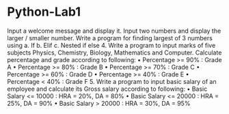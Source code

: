# Python-Lab1
Input a welcome message and display it. 
Input two numbers and display the larger / smaller number. 
Write a program for finding largest of 3 numbers using
  a.	If
  b.	Elif
  c.	Nested if else
4.	Write a program to input marks of five subjects Physics, Chemistry, Biology, Mathematics and Computer. Calculate percentage and grade according to following: 
  • Percentage >= 90% : Grade A 
  •	Percentage >= 80% : Grade B 
  •	Percentage >= 70% : Grade C 
  •	Percentage >= 60% : Grade D 
  •	Percentage >= 40% : Grade E 
  •	Percentage < 40% : Grade F 
5.	Write a program to input basic salary of an employee and calculate its Gross salary according to following: 
  •	Basic Salary <= 10000 : HRA = 20%, DA = 80% 
  •	Basic Salary <= 20000 : HRA = 25%, DA = 90% 
  •	Basic Salary > 20000 : HRA = 30%, DA = 95% 
